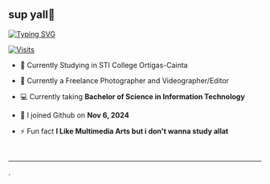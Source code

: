 ## sup yall👋

[![Typing SVG](https://readme-typing-svg.herokuapp.com?font=comfortaa&color=FFFFFF&size=25&width=600&lines=Hi+👋,+I'm+Mark+Joseph;An+Aspiring+UI/UX+Designer+and+Freelance+Photographer+📷)](https://git.io/typing-svg)

[![Visits](https://komarev.com/ghpvc/?username=astromrcz&color=03C988&style=flat&label=Profile+Views)](https://github.com/astromrcz)

- 🔭 Currently Studying in STI College Ortigas-Cainta

- 🌱 Currently a Freelance Photographer and Videographer/Editor

- 💻 Currently taking **Bachelor of Science in Information Technology**

- 🤖 I joined Github on **Nov 6, 2024**

- ⚡ Fun fact **I Like Multimedia Arts but i don't wanna study allat**

</div>

<br/>
<hr/>

<p align="center">
  <a href="https://github.com/sgfrdgrln">
    
  </a>
</p>
.


<a> 
    
  <br/>
</a>
